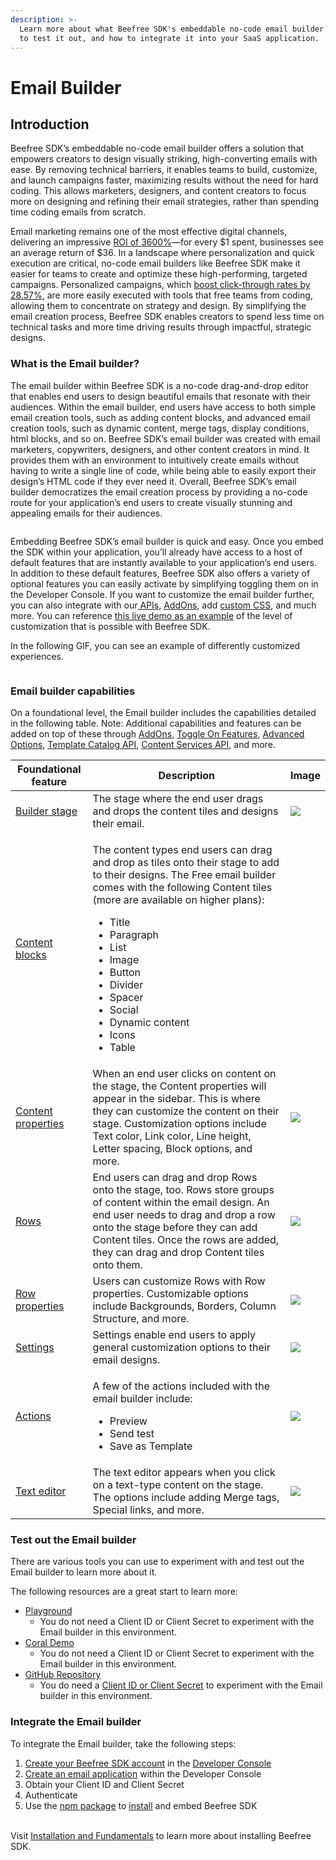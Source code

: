 ```yaml
---
description: >-
  Learn more about what Beefree SDK's embeddable no-code email builder is, how
  to test it out, and how to integrate it into your SaaS application.
---
```


# Email Builder

## Introduction

Beefree SDK’s embeddable no-code email builder offers a solution that empowers creators to design visually striking, high-converting emails with ease. By removing technical barriers, it enables teams to build, customize, and launch campaigns faster, maximizing results without the need for hard coding. This allows marketers, designers, and content creators to focus more on designing and refining their email strategies, rather than spending time coding emails from scratch.

Email marketing remains one of the most effective digital channels, delivering an impressive [ROI of 3600%](https://www.litmus.com/blog/infographic-the-roi-of-email-marketing)—for every $1 spent, businesses see an average return of $36. In a landscape where personalization and quick execution are critical, no-code email builders like Beefree SDK make it easier for teams to create and optimize these high-performing, targeted campaigns. Personalized campaigns, which [boost click-through rates by 28.57%](https://www.sender.net/blog/email-marketing-statistics/), are more easily executed with tools that free teams from coding, allowing them to concentrate on strategy and design. By simplifying the email creation process, Beefree SDK enables creators to spend less time on technical tasks and more time driving results through impactful, strategic designs.

### What is the Email builder?

The email builder within Beefree SDK is a no-code drag-and-drop editor that enables end users to design beautiful emails that resonate with their audiences. Within the email builder, end users have access to both simple email creation tools, such as adding content blocks, and advanced email creation tools, such as dynamic content, merge tags, display conditions, html blocks, and so on. Beefree SDK’s email builder was created with email marketers, copywriters, designers, and other content creators in mind. It provides them with an environment to intuitively create emails without having to write a single line of code, while being able to easily export their design’s HTML code if they ever need it. Overall, Beefree SDK’s email builder democratizes the email creation process by providing a no-code route for your application’s end users to create visually stunning and appealing emails for their audiences.

<figure><img src="https://lh7-qw.googleusercontent.com/docsz/AD_4nXf0SM_QeuywJ28U7UHrsyMGA3YBIJtsTxyFftuIgn2BlHfIN1kYd7uxQL5F7X3h8XHOy7FAoZNGbIyyVu8N1e8UZt_yP_b_n_UR3Geg1L2i1nxHWNFo3rs4eOtsDp5QvEBQXvRTdi3UD5HSsPc0048FdoGv?key=qdLL93gfl1SVZrxzjDZmdA" alt=""><figcaption></figcaption></figure>

Embedding Beefree SDK’s email builder is quick and easy. Once you embed the SDK within your application, you’ll already have access to a host of default features that are instantly available to your application’s end users. In addition to these default features, Beefree SDK also offers a variety of optional features you can easily activate by simplifying toggling them on in the Developer Console. If you want to customize the email builder further, you can also integrate with our[ APIs](https://docs.beefree.io/beefree-sdk/apis/content-services-api/content-services-api-reference), [AddOns](https://docs.beefree.io/beefree-sdk/builder-addons/addons/addons-overview), add [custom CSS](https://docs.beefree.io/beefree-sdk/other-customizations/appearance/custom-css), and much more. You can reference [this live demo as an example](https://bee-plugin-demos.getbee.io/#/manage-themes) of the level of customization that is possible with Beefree SDK.

In the following GIF, you can see an example of differently customized experiences.      &#x20;

<figure><img src="https://lh7-qw.googleusercontent.com/docsz/AD_4nXdOHPeITsA_UtKl2HBl5XAWdGMZC39G0f1tZcY1yIBe1o64rdDpSnBlbehR0dHmAyRpmSRtSTo8lmSvcZfkX0d8iw5hYOnl6lfUDtGlRZH_jMAeyY-IPXMcdatmZrL2SXCa_3Wy8CNUFhDhjVCQInuh_onZ?key=qdLL93gfl1SVZrxzjDZmdA" alt=""><figcaption></figcaption></figure>

### Email builder capabilities&#x20;

On a foundational level, the Email builder includes the capabilities detailed in the following table. Note: Additional capabilities and features can be added on top of these through [AddOns](../builder-addons/addons/), [Toggle On Features](../getting-started/toggle-on-features.md), [Advanced Options](../other-customizations/advanced-options/), [Template Catalog API](../apis/template-catalog-api.md), [Content Services API](../apis/content-services-api/content-services-api-reference.md), and more.&#x20;

| Foundational feature                                                                          | Description                                                                                                                                                                                                                                                                                                                                                                                       | Image                                                                                                                                                                                                                                                                          |
| --------------------------------------------------------------------------------------------- | ------------------------------------------------------------------------------------------------------------------------------------------------------------------------------------------------------------------------------------------------------------------------------------------------------------------------------------------------------------------------------------------------- | ------------------------------------------------------------------------------------------------------------------------------------------------------------------------------------------------------------------------------------------------------------------------------ |
| [Builder stage](https://docs.beefree.io/end-user-guide/design-builder-overview)               | The stage where the end user drags and drops the content tiles and designs their email.                                                                                                                                                                                                                                                                                                           | ![](https://lh7-qw.googleusercontent.com/docsz/AD_4nXfm9c-C9lhH-00UNadSC8WDpzzGkIFT4_TVGDxmtHhhAv3rVmPs-fRNaMUI6SmbGxjtBEmJDmf9CBXpdKm1hYIbUOkAcIV9kKjFjhfepJ23kme3nEa5QJovSbrAbifQSbIm9DQ5c-GSMGrfR7i9AqLEy2UG?key=qdLL93gfl1SVZrxzjDZmdA)                                    |
| [Content blocks](https://docs.beefree.io/end-user-guide/design-builder-overview)              | <p>The content types end users can drag and drop as tiles onto their stage to add to their designs. The Free email builder comes with the following Content tiles (more are available on higher plans): </p><ul><li>Title</li><li>Paragraph</li><li>List</li><li>Image</li><li>Button</li><li>Divider</li><li>Spacer</li><li>Social</li><li>Dynamic content</li><li>Icons</li><li>Table</li></ul> | <img src="https://lh7-qw.googleusercontent.com/docsz/AD_4nXdfwX3HeOx3Hq_iYtsdTJzwYDic3ImPLGG5rYsbMEPzTq8E1MBtcwGYm1XbXgnjUkTGnRzAB4TdjTcnzrAGNXqtnoaIkRw9VHEKmnkBV5BZ3buGhm8I7oYdN1-rLfnSUza7BNs_R3UHuQRVzDE10QxYUI4M?key=qdLL93gfl1SVZrxzjDZmdA" alt="" data-size="original"> |
| [Content properties](https://docs.beefree.io/end-user-guide/row-vs.-content-block-selection)  | When an end user clicks on content on the stage, the Content properties will appear in the sidebar. This is where they can customize the content on their stage. Customization options include Text color, Link color, Line height, Letter spacing, Block options, and more.                                                                                                                      | ![](https://lh7-qw.googleusercontent.com/docsz/AD_4nXfjKnuLZpiv86ke0oQT5AmN0GL0xSvJOSP3n_T6O0XBmUdvALLqaT6aYR8xZm0tzguIckUdr8dZtq1mP4auujLAsKUT42CoFN0WZhaDnQpPGg7Ce_oB8YU2_porm0z9VQQq0693qtt4VXiYC-M91huwp04?key=qdLL93gfl1SVZrxzjDZmdA)                                     |
| [Rows](../rows/saved-rows/)                                                                   | End users can drag and drop Rows onto the stage, too. Rows store groups of content within the email design. An end user needs to drag and drop a row onto the stage before they can add Content tiles. Once the rows are added, they can drag and drop Content tiles onto them.                                                                                                                   | ![](https://lh7-qw.googleusercontent.com/docsz/AD_4nXceuUk6v8idFfK3l_8AfnwsVcH4FaHqAQN7n6ZBBxCzXz5dqP404UMk4pXOsK7QPeWzGABkSTei2xhQMnmjg_VJomI1D5s-AGePcuEqgzKTNRdIS79R15bZf-wJdlIo0-9c9qE8jLi4QYISbf4WBlOF_oA?key=qdLL93gfl1SVZrxzjDZmdA)                                     |
| [Row properties](https://docs.beefree.io/end-user-guide/saved-rows)                           | Users can customize Rows with Row properties. Customizable options include Backgrounds, Borders, Column Structure, and more.                                                                                                                                                                                                                                                                      | ![](https://lh7-qw.googleusercontent.com/docsz/AD_4nXczIDLQ2P0h2ywmYVs4D8ehU3AG81ILy_VwZS2zwqZgtzu597NZhEsSxBg5Bs2ASX5bDKXfiBjIQGJmVzRV-OzWOtoYHImH08IcsouAT84XdbGeS53IzO9CwqSKVquVtdE1en-MVBIC9rXFlgW4iBqf9CM?key=qdLL93gfl1SVZrxzjDZmdA)                                     |
| [Settings](https://docs.beefree.io/end-user-guide/configuring-settings)                       | Settings enable end users to apply general customization options to their email designs.                                                                                                                                                                                                                                                                                                          | ![](https://lh7-qw.googleusercontent.com/docsz/AD_4nXcWwdsOhSISqJ3XNPBwmBzXPF8BNQ26Nrolw5M4MXH6LVGCS5vPBzr4vrQWjFj0mZpFGpkWn2VOI91RfAqr92O6I6qJXm-0r8oRrjboAYuIHOiW1bw1MWqznM7c00yrAE4sGzPHqUKsQi100HWQiUf-tvSb?key=qdLL93gfl1SVZrxzjDZmdA)                                    |
| [Actions](https://docs.beefree.io/end-user-guide/preview)                                     | <p>A few of the actions included with the email builder include:</p><ul><li>Preview</li><li>Send test</li><li>Save as Template</li></ul>                                                                                                                                                                                                                                                          | ![](https://lh7-qw.googleusercontent.com/docsz/AD_4nXdVSZjhC8_OEHHMwEQuk5o43-uJLsF7cVIxWK9yvlwl_WWsdZFMFk1uAh_njzEMr_UvIyNh5p17linpBlA29hzLbKYa5c98-qoXEZQQ8cq-K4zM_8riaC_tFg2ajcKWsiwfGoMYnil-_XTMR5xkycZqTKyh?key=qdLL93gfl1SVZrxzjDZmdA)                                    |
| [Text editor](../other-customizations/advanced-options/special-links-and-merge-tags.md)       | The text editor appears when you click on a text-type content on the stage. The options include adding Merge tags, Special links, and more.                                                                                                                                                                                                                                                       | ![](https://lh7-qw.googleusercontent.com/docsz/AD_4nXfZC7wT28Ao9FvFjryK9fx26yGjLRpwlduGgcPA6pt4CWEJaXsQ7XT9NjsSG5y2mkY0iJA3Rz-B9reXZYcUZ1XhtCrjhKHvSTyD3DSbuSwCQCFjqGnm93yX8CmMvFJbaWMKyBnPJKEYbNfjCKK7DZfI0mSz?key=qdLL93gfl1SVZrxzjDZmdA)                                    |

### Test out the Email builder

There are various tools you can use to experiment with and test out the Email builder to learn more about it.

The following resources are a great start to learn more:

* [Playground](https://developers.beefree.io/playground)
  * You do not need a Client ID or Client Secret to experiment with the Email builder in this environment.
* [Coral Demo](https://bee-plugin-demos.getbee.io/#/)
  * You do not need a Client ID or Client Secret to experiment with the Email builder in this environment.
* [GitHub Repository](https://github.com/BeefreeSDK/beefree-sdk-sample-client)
  * You do need a [Client ID or Client Secret](https://docs.beefree.io/beefree-sdk/getting-started/readme/create-an-application) to experiment with the Email builder in this environment.

### Integrate the Email builder

To integrate the Email builder, take the following steps:

1. [Create your Beefree SDK account](https://docs.beefree.io/beefree-sdk/getting-started/readme/create-an-application) in the [Developer Console](https://developers.beefree.io/accounts/login/?from=website_menu)
2. [Create an email application](https://docs.beefree.io/beefree-sdk/getting-started/readme/create-an-application) within the Developer Console
3. Obtain your Client ID and Client Secret
4. Authenticate
5. Use the [npm package](https://www.npmjs.com/package/@beefree.io/sdk) to [install](https://docs.beefree.io/beefree-sdk/getting-started/readme/installation) and embed Beefree SDK&#x20;

\
Visit [Installation and Fundamentals](https://docs.beefree.io/beefree-sdk/getting-started/readme/installation) to learn more about installing Beefree SDK.

